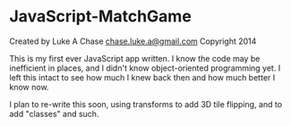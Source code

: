 # JavaScript-MatchGame
Created by Luke A Chase
chase.luke.a@gmail.com
Copyright 2014

This is my first ever JavaScript app written.
I know the code may be inefficient in places,
and I didn't know object-oriented programming yet.
I left this intact to see how much I knew back
then and how much better I know now.

I plan to re-write this soon, using transforms
to add 3D tile flipping, and to add "classes"
and such.
